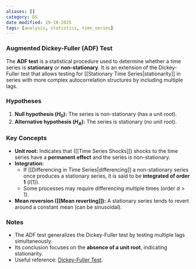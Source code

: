 ```yaml
---
aliases: []
category: DS
date modified: 19-10-2025
tags: [analysis, statistics, time_series]
---
```

### **Augmented Dickey-Fuller (ADF) Test**

The **ADF test** is a statistical procedure used to determine whether a time series is **stationary** or **non-stationary**. It is an extension of the Dickey-Fuller test that allows testing for [[Stationary Time Series|stationarity]] in series with more complex autocorrelation structures by including multiple lags.

### **Hypotheses**

1. **Null hypothesis ($H_0$):** The series is non-stationary (has a unit root).
2. **Alternative hypothesis ($H_A$):** The series is stationary (no unit root).

### **Key Concepts**

* **Unit root:** Indicates that ([[Time Series Shocks]]) shocks to the time series have a **permanent effect** and the series is non-stationary.
* **Integration:**
  * If [[Differencing in Time Series|differencing]] a non-stationary series once produces a stationary series, it is said to be **integrated of order 1** ($I(1)$).
  * Some processes may require differencing multiple times (order $d>1$).
* **Mean reversion ([[Mean reverting]]):** A stationary series tends to revert around a constant mean (can be sinusoidal).

### **Notes**

* The ADF test generalizes the Dickey-Fuller test by testing multiple lags simultaneously.
* Its conclusion focuses on the **absence of a unit root**, indicating stationarity.
* Useful reference: [Dickey-Fuller Test](https://en.wikipedia.org/wiki/Dickey%E2%80%93Fuller_test).
